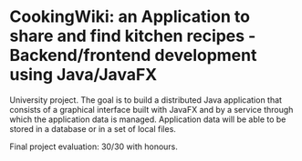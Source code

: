 # CookingWiki: an Application to share and find kitchen recipes - Backend/frontend development using Java/JavaFX
University project. The goal is to build a distributed Java application that consists of a graphical interface built with JavaFX and by a service through which the application data is managed. Application data will be able to be stored in a database or in a set of local files.

Final project evaluation: 30/30 with honours.
